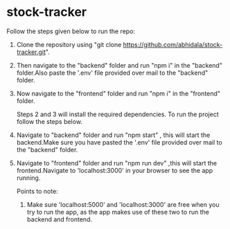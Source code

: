 # stock-tracker
Follow the steps given below to run the repo:
1. Clone the repository using "git clone https://github.com/abhidala/stock-tracker.git".
2. Then navigate to the "backend" folder and run "npm i" in the "backend" folder.Also paste the '.env' file provided over mail to the "backend" folder.
3. Now navigate to the "frontend" folder and run "npm i" in the "frontend" folder.

   Steps 2 and 3 will install the required dependencies.
   To run the project follow the steps below.
5. Navigate to "backend" folder and run "npm start" , this will start the backend.Make sure you have pasted the '.env' file provided over mail to the "backend" folder.
6. Navigate to "frontend" folder and run "npm run dev" ,this will start the frontend.Navigate to 'localhost:3000' in your browser to see the app running.

    Points to note:
   1. Make sure  'localhost:5000' and 'localhost:3000' are free when you try to run the app, as the app makes use of these two to run the backend and frontend.
  
